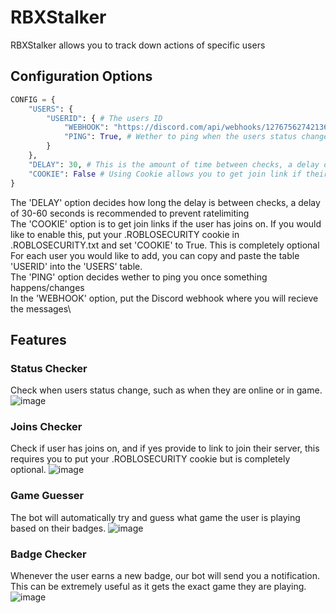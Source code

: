 # RBXStalker
RBXStalker allows you to track down actions of specific users

## Configuration Options

```py
CONFIG = {
    "USERS": {
        "USERID": { # The users ID
            "WEBHOOK": "https://discord.com/api/webhooks/1276756274213683232/IVq69IXRzTgfU8JDjioj2Qm6x491jXjEEIq9ZtxM-sfqtZG80uPZIhfnLy3pyE205mf5", # The webhook to send the data to
            "PING": True, # Wether to ping when the users status changes or when the user gets a new badge
        }
    },
    "DELAY": 30, # This is the amount of time between checks, a delay of 30-60 is recommended to not get ratelimited
    "COOKIE": False # Using Cookie allows you to get join link if their joins are on, if you decide to enable this, put your cookie in .ROBLOSECURITY.txt
}
```
The 'DELAY' option decides how long the delay is between checks, a delay of 30-60 seconds is recommended to prevent ratelimiting\
The 'COOKIE' option is to get join links if the user has joins on. If you would like to enable this, put your .ROBLOSECURITY cookie in .ROBLOSECURITY.txt and set 'COOKIE' to True. This is completely optional\
For each user you would like to add, you can copy and paste the table 'USERID' into the 'USERS' table.\
The 'PING' option decides wether to ping you once something happens/changes\
In the 'WEBHOOK' option, put the Discord webhook where you will recieve the messages\

## Features

### Status Checker
Check when users status change, such as when they are online or in game.
![image](https://github.com/user-attachments/assets/36e0a9b1-dc9f-40d3-b1a2-55c5b32f27d6)

### Joins Checker
Check if user has joins on, and if yes provide to link to join their server, this requires you to put your .ROBLOSECURITY cookie but is completely optional.
![image](https://github.com/user-attachments/assets/b478ebff-096d-4ad6-a9e0-c6c528a9be0c)

### Game Guesser
The bot will automatically try and guess what game the user is playing based on their badges.
![image](https://github.com/user-attachments/assets/81fc96c2-640f-47a0-a71f-8f22ba6dfc66)

### Badge Checker
Whenever the user earns a new badge, our bot will send you a notification. This can be extremely useful as it gets the exact game they are playing.
![image](https://github.com/user-attachments/assets/cf297f8e-aa4f-4d0b-9457-c0667cf5540e)
